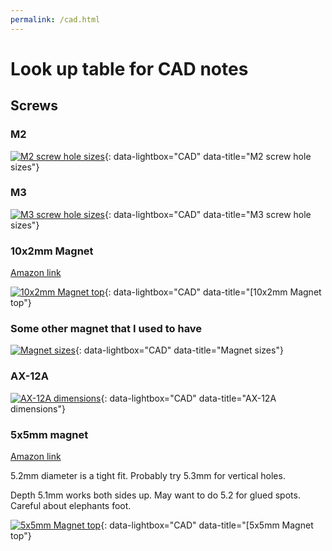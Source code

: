 ```yaml
---
permalink: /cad.html
---
```


# Look up table for CAD notes

## Screws

### M2

[![M2 screw hole sizes]({{site.url}}/images/CadLookUp/M2.PNG)]({{site.url}}/images/CadLookUp/M2.PNG){: data-lightbox="CAD" data-title="M2 screw hole sizes"}

### M3

[![M3 screw hole sizes]({{site.url}}/images/CadLookUp/M3.PNG)]({{site.url}}/images/CadLookUp/M3.PNG){: data-lightbox="CAD" data-title="M3 screw hole sizes"}

### 10x2mm Magnet

[Amazon link](https://smile.amazon.co.uk/gp/product/B06X977K8L)

[![10x2mm Magnet top]({{site.url}}/images/CadLookUp/10x2_magnet_top.png)]({{site.url}}/images/CadLookUp/10x2_magnet_top.png){: data-lightbox="CAD" data-title="[10x2mm Magnet top"}

### Some other magnet that I used to have

[![Magnet sizes]({{site.url}}/images/CadLookUp/Magnet.PNG)]({{site.url}}/images/CadLookUp/Magnet.PNG){: data-lightbox="CAD" data-title="Magnet sizes"}

### AX-12A

[![AX-12A dimensions]({{site.url}}/images/CadLookUp/AX-12A.PNG)]({{site.url}}/images/CadLookUp/AX-12A.PNG){: data-lightbox="CAD" data-title="AX-12A dimensions"}

### 5x5mm magnet

[Amazon link](https://smile.amazon.co.uk/gp/product/B0038A4MKI/)

5.2mm diameter is a tight fit. Probably try 5.3mm for vertical holes.

Depth 5.1mm works both sides up. May want to do 5.2 for glued spots. Careful about elephants foot.

[![5x5mm Magnet top]({{site.url}}/images/CadLookUp/5x5_magnet_top.png)]({{site.url}}/images/CadLookUp/5x5_magnet_top.png){: data-lightbox="CAD" data-title="[5x5mm Magnet top"}
